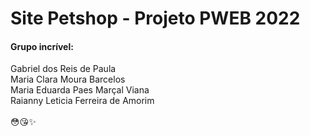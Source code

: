 <h1> Site Petshop - Projeto PWEB 2022 </h1>

<h4> Grupo incrível: </h4>
Gabriel dos Reis de Paula <br/>
Maria Clara Moura Barcelos <br/>
Maria Eduarda Paes Marçal Viana <br/>
Raianny Leticia Ferreira de Amorim <br/>
<br/>
😳😘✨
